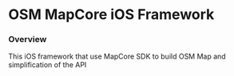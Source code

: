 # OSM MapCore iOS Framework

### Overview

 This iOS framework that use MapCore SDK to build OSM Map and simplification of the API 